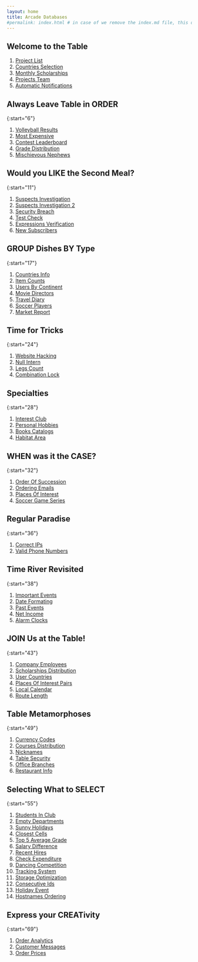 ```yaml
---
layout: home
title: Arcade Databases
#permalink: index.html # in case of we remove the index.md file, this doc will be the index page
---
```


## Welcome to the Table

1. [Project List](1_projectList/README.html)
1. [Countries Selection](2_contriesSelection/README.html)
1. [Monthly Scholarships](3_monthlyScholarships/README.html)
1. [Projects Team](4_projectsTeam/README.html)
1. [Automatic Notifications](5_automaticNotifications/README.html)

## Always Leave Table in ORDER

{:start="6"}

1. [Volleyball Results](6_volleyballResults/README.html)
1. [Most Expensive](7_mostExpensive/README.html)
1. [Contest Leaderboard](8_contestLeaderboard/README.html)
1. [Grade Distribution](9_gradeDistribution/README.html)
1. [Mischievous Nephews](10_mischievousNephews/README.html)

## Would you LIKE the Second Meal?

{:start="11"}

1. [Suspects Investigation](11_suspectsInvestigation/README.html)
1. [Suspects Investigation 2](12_suspectsInvestigation2/README.html)
1. [Security Breach](13_securityBreach/README.html)
1. [Test Check](14_testCheck/README.html)
1. [Expressions Verification](15_expressionsVerification/README.html)
1. [New Subscribers](16_newsSubscribers/README.html)

## GROUP Dishes BY Type

{:start="17"}

1. [Countries Info](17_countriesInfo/README.html)
1. [Item Counts](18_itemCounts/README.html)
1. [Users By Continent](19_usersByContinent/README.html)
1. [Movie Directors](20_movieDirectors/README.html)
1. [Travel Diary](21_travelDiary/README.html)
1. [Soccer Players](22_soccerPlayers/README.html)
1. [Market Report](23_marketReport/README.html)

## Time for Tricks

{:start="24"}

1. [Website Hacking](24_websiteHacking/README.html)
1. [Null Intern](25_nullIntern/README.html)
1. [Legs Count](26_legsCount/README.html)
1. [Combination Lock](27_combinationLock/README.html)

## Specialties

{:start="28"}

1. [Interest Club](28_interestClub/README.html)
1. [Personal Hobbies](29_personalHobbies/README.html)
1. [Books Catalogs](30_booksCatalogs/README.html)
1. [Habitat Area](31_habitatArea/README.html)

## WHEN was it the CASE?

{:start="32"}

1. [Order Of Succession](32_orderOfSuccession/README.html)
1. [Ordering Emails](33_orderingEmails/README.html)
1. [Places Of Interest](34_placesOfInterest/README.html)
1. [Soccer Game Series](35_soccerGameSeries/README.html)

## Regular Paradise

{:start="36"}

1. [Correct IPs](36_correctIPs/README.html)
1. [Valid Phone Numbers](37_validPhoneNumbers/README.html)

## Time River Revisited

{:start="38"}

1. [Important Events](38_importantEvents/README.html)
1. [Date Formating](39_dateFormating/README.html)
1. [Past Events](40_pastEvents/README.html)
1. [Net Income](41_netIncome/README.html)
1. [Alarm Clocks](42_alarmClocks/README.html)

## JOIN Us at the Table!

{:start="43"}

1. [Company Employees](43_companyEmployees/README.html)
1. [Scholarships Distribution](44_scholarshipsDistribution/README.html)
1. [User Countries](45_userCountries/README.html)
1. [Places Of Interest Pairs](46_placesOfInterestPairs/README.html)
1. [Local Calendar](47_localCalendar/README.html)
1. [Route Length](48_routeLength/README.html)

## Table Metamorphoses

{:start="49"}

1. [Currency Codes](49_currencyCodes/README.html)
1. [Courses Distribution](50_coursesDistribution/README.html)
1. [Nicknames](51_nicknames/README.html)
1. [Table Security](52_tableSecurity/README.html)
1. [Office Branches](53_officeBranches/README.html)
1. [Restaurant Info](54_restaurantInfo/README.html)

## Selecting What to SELECT

{:start="55"}

1. [Students In Club](55_studentsInClubs/README.html)
1. [Empty Departments](56_emptyDepartments/README.html)
1. [Sunny Holidays](57_sunnyHolidays/README.html)
1. [Closest Cells](58_closestCells/README.html)
1. [Top 5 Average Grade](59_top5AverageGrade/README.html)
1. [Salary Difference](60_salaryDifference/README.html)
1. [Recent Hires](61_recentHires/README.html)
1. [Check Expenditure](62_checkExpenditure/README.html)
1. [Dancing Competition](63_dancingCompetition/README.html)
1. [Tracking System](64_trackingSystem/README.html)
1. [Storage Optimization](65_storageOptimization/README.html)
1. [Consecutive Ids](66_consecutiveIds/README.html)
1. [Holiday Event](67_holidayEvent/README.html)
1. [Hostnames Ordering](68_hostnamesOrdering/README.html)

## Express your CREATivity

{:start="69"}

1. [Order Analytics](69_orderAnalytics/README.html)
1. [Customer Messages](70_customerMessages/README.html)
1. [Order Prices](71_orderPrices/README.html)
